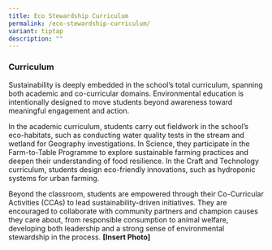 ```yaml
---
title: Eco Stewardship Curriculum
permalink: /eco-stewardship-curriculum/
variant: tiptap
description: ""
---
```

<h3><strong>Curriculum</strong></h3>
<p>Sustainability is deeply embedded in the school’s total curriculum, spanning
both academic and co-curricular domains. Environmental education is intentionally
designed to move students beyond awareness toward meaningful engagement
and action.</p>
<p>In the academic curriculum, students carry out fieldwork in the school’s
eco-habitats, such as conducting water quality tests in the stream and
wetland for Geography investigations. In Science, they participate in the
Farm-to-Table Programme to explore sustainable farming practices and deepen
their understanding of food resilience. In the Craft and Technology curriculum,
students design eco-friendly innovations, such as hydroponic systems for
urban farming.</p>
<p>Beyond the classroom, students are empowered through their Co-Curricular
Activities (CCAs) to lead sustainability-driven initiatives. They are encouraged
to collaborate with community partners and champion causes they care about,
from responsible consumption to animal welfare, developing both leadership
and a strong sense of environmental stewardship in the process. <strong>[Insert Photo]</strong>
</p>